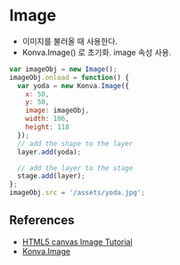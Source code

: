 # Image
* 이미지를 불러올 때 사용한다.
* Konva.Image() 로 초기화. image 속성 사용.

```javascript
var imageObj = new Image();
imageObj.onload = function() {
  var yoda = new Konva.Image({
    x: 50,
    y: 50,
    image: imageObj,
    width: 106,
    height: 118
  });
  // add the shape to the layer
  layer.add(yoda);

  // add the layer to the stage
  stage.add(layer);
};
imageObj.src = '/assets/yoda.jpg';
```
## References
* [HTML5 canvas Image Tutorial](https://konvajs.org/docs/shapes/Image.html)
* [Konva.Image](https://konvajs.org/api/Konva.Image.html)